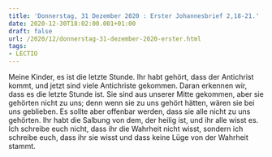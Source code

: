 ```yaml
---
title: 'Donnerstag, 31 Dezember 2020 : Erster Johannesbrief 2,18-21.'
date: 2020-12-30T18:02:00.001+01:00
draft: false
url: /2020/12/donnerstag-31-dezember-2020-erster.html
tags: 
- LECTIO
---
```


Meine Kinder, es ist die letzte Stunde. Ihr habt gehört, dass der Antichrist kommt, und jetzt sind viele Antichriste gekommen. Daran erkennen wir, dass es die letzte Stunde ist. Sie sind aus unserer Mitte gekommen, aber sie gehörten nicht zu uns; denn wenn sie zu uns gehört hätten, wären sie bei uns geblieben. Es sollte aber offenbar werden, dass sie alle nicht zu uns gehörten. Ihr habt die Salbung von dem, der heilig ist, und ihr alle wisst es. Ich schreibe euch nicht, dass ihr die Wahrheit nicht wisst, sondern ich schreibe euch, dass ihr sie wisst und dass keine Lüge von der Wahrheit stammt.